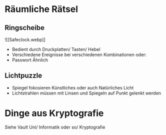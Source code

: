 # Räumliche Rätsel
## Ringscheibe
![[Safeclock.webp]]
- Bedient durch Druckplatten/ Tasten/ Hebel
- Verschiedene Ereignisse bei verschiedenen Kombinationen oder:
- Passwort Ähnlich
## Lichtpuzzle
- Spiegel fokosieren Künstliches oder auch Natürliches Licht
- Lichtstrahlen müssen mit Linsen und Spiegeln auf Punkt gelenkt werden
# Dinge aus Kryptografie
Siehe Vault Uni/ Informatik oder so/ Kryptografie

